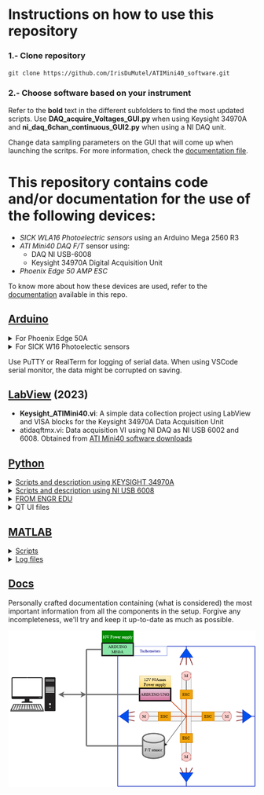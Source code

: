 # Instructions on how to use this repository

### 1.- Clone repository

`git clone https://github.com/IrisDuMutel/ATIMini40_software.git`

### 2.- Choose software based on your instrument

Refer to the **bold** text in the different subfolders to find the most updated scripts. Use **DAQ_acquire_Voltages_GUI.py** when using Keysight 34970A and **ni_daq_6chan_continuous_GUI2.py** when using a NI DAQ unit.

Change data sampling parameters on the GUI that will come up when launching the scritps. For more information, check the [documentation file](Docs/Notes.pdf).


# This repository contains code and/or documentation for the use of the following devices:

- *SICK WLA16 Photoelectric sensors* using an Arduino Mega 2560 R3
- *ATI Mini40 DAQ F/T* sensor using:
    - DAQ NI USB-6008
    - Keysight 34970A Digital Acquisition Unit
- *Phoenix Edge 50 AMP ESC*

To know more about how these devices are used, refer to the [documentation](https://github.com/IrisDuMutel/ATIMini40_software/blob/master/Docs/Notes.pdf) available in this repo.

## [Arduino](Arduino)


<details close>
<summary>For Phoenix Edge 50A</summary>
<br>
- Potentiometer.ino: This is a very simple script to use with any arduino that allows you to control any BLDC motor (with and ESC) with a potentiometer.
</details>

<details close>
<summary>For SICK W16 Photoelectic sensors</summary>
<br>
- sensor_analog.ino: Script that reads both outputs of one photoelectric sensor as analog signals and prints them in serial at 9600 baud.
- sensor_digital.ino: Script that reads both outputs of one photoelectric sensor as digital signals and prints them at 9600 baud.
- timer_example.ino: Simple implementation of a timer overflow print. Timer 1 is enabled and so is the counter overflow interrupt, in which the value of the timer is set to be printed.
- tachometer_1sensor.ino: Tachometer code using timer 1 and overflow interrupt to measure the time that passes between every sensor occurrence. Only one sensor is tested in this code. Refer to the [documentation](https://github.com/IrisDuMutel/ATIMini40_software/blob/master/Docs/Notes.pdf) for more information on this method.
- tachometer_2sensor.ino: Same as the previous code but applied to two sensors. Two timers are enables with identical prescaler value. Strange behaviour is observed and the timer approach is abandoned for multiple-sensor codes.
- **tachometer_3sensor.ino** : Using three interrupts and a delay, three sensors are being monitored and overall RPM are comuted and printed according to the delay frequency.
- tachometer_4sensor.ino: same principle as in the 3 sensor case, applied to 4 sensors. 
</details>

Use PuTTY or RealTerm for logging of serial data. When using VSCode serial monitor, the data might be corrupted on saving.

## [LabView](LabView) (2023)

 - **Keysight_ATIMini40.vi**: A simple data collection project using LabView and VISA blocks for the Keysight 34970A Data Acquisition Unit
 - atidaqftmx.vi: Data acquisition VI using NI DAQ as NI USB 6002 and 6008. Obtained from [ATI Mini40 software downloads](https://www.ati-ia.com/products/ft/software/daq_software.aspx)


## [Python](Python)

<details close>
<summary><a href="Python\Keysight34970A">Scripts and description using KEYSIGHT 34970A</a></summary>
<br>

Using [PyVisa](https://pyvisa.readthedocs.io/en/latest/index.html) python package to communicate with Keysight 34970A Data Acquisition Unit

- IDN_query.py: Asking list of resources found by PyVisa and identification query to instruments address. WORKING
- test_query.py: Script made for testing different query commands. Use this script as test script. WORKING
- Raw_voltages.py: Short configuration file that measures the raw voltages from the insturment and prints them on terminal. WORKING
- Raw_voltages_trigger.py: Short configuration file that measures the raw voltages from the insturment and prints them on terminal using timer trigger. NOT WORKING: ERROR 410: Buffer is full

- DAQ_acquire_Voltages.py: Script that obtains voltages and measures the time required for ten scans of a number of channels that can be changed by the user. Trigger_sampling has the following config: Aperture is 400 us, trigger timer is 5 ms and trigger count is 10  Manual_sampling uses the read command. Both funstions execute just once. WORKING

- DAQ_acquire_Voltages2.py: Same as DAQ_acquire_Voltages but reads as fast as possible and writes data nito a CVS file which path is declared at the beginning of the script. 

- DAQ_acquire_Voltages3.py: Acquires voltages as fast as possible. The number of scans is infinite (granting a more continuous data rate). The trigger timer is set to MIN, to set the scan-to-scan interval to a minimum. Using the <span style="font-family:Calibri;"> R? [<max_count>]</span> command to erase read and erase from non-volatile memory not stopping the scan.

- **DAQ_acquire_Voltages_GUI.py**: Launches ATIMini40_GUI.ui, which allows easier configuration of the instrument and data log. Working using QTimer 1 ms. The fastest you can get is 10Hz. The instrument is the limitation. CRASHING
 

Commands used in these scripts can be found (with additional examples) in the [Keysight 34970A Command reference manual](https://documentation.help/Keysight-34970A-34972A/)

</details>

<details close>
<summary><a href="Python\NI_USB_6008">Scripts and description using NI USB 6008</a></summary>
<br>


Due to the instrument's limited number of inputs, the differential connection of the sensor cannot be implemented. A single-ended connection is used

Using [NI-DAQmx](https://nidaqmx-python.readthedocs.io/en/latest/)

- ni_daq_6chan_continuous.py: Obtains forces and torques (lbf and lbf-in, respectively) from ATIMini40 with a single-ended connection. Use cal_mat2 for correct results on F/T. Bias voltage is obtained at the beginning of the readings and automatically subtracted from all the other measurements.

- ni_daq_6chan_continuous_GUI.py: Using 1 sample per channel and sample rate as high as 50Hz. Otherwise, crashes. 

- **ni_daq_6chan_continuous_GUI2.py**: WORKING. Uses streamers To be explained soon

The single ended connection is as follows:

<img src="Docs\Images\NIUSB6008_ATIMini40Connection_grounded.jpg"  width="400" height="300">

Reference cables have been grounded, obtaining less noisy signals.

The GUI currently looks like this:


<img src="Docs\Images\NIUSB6008_GUI.png"  width="700" height="400">

</details>

<details close>
<summary><a href="http://engredu.com/2022/11/21/ni-articles/">FROM ENGR EDU</a></summary>
<br>

- ni_daq_ai_single_demand.py
- ni_daq_ai_single_demand_gui.py
- ni_max_onDemand.ui
- ni_daq_ai_single_continuous.py
- ni_daq_ai_single_continuous_gui.py
- ni_max_Continuous.ui

</details>

<details close>
<summary>QT UI files</summary>
<br>
### QT UI files

- **ATIMini40_GUI.ui**
- RPM_GUI.ui (NOT FINISHED)

</details>


## [MATLAB](MATLAB)

<details close>
<summary><a href="MATLAB/Scripts/">Scripts</a></summary>
<br>

- ATImatrices.m: Script containing the conversion matrices from voltages to lbf/lbf-in. This is the matrix to be used. An additional conversion is needed to obtain forces and torques in N and N-m. 

- readCSV_n_plot2.m: reads CSV file and plots forces and torques

- **readCSV_n_plot3.m**: reads CSV file and plots forces and torques fromatted by DAQ_acquire_Voltages_GUI2.py. Only valid for two logfiles. Has low pass filters implemented and plots are for comparison of two data files.
- Ceiling_effect_H0.m: Script copied from March 2023 test session. Automatically compares 6 logfiles. Used as inspiration for more recent scripts for its **automatic peak detection and analysis**.

- **ReadRPM.m**: Simple script for the reading and plotting of 4 tachometer data coming from one logfile.

- average_equal.m. Averages equal tests. Same propellers, test structure and orientation

- **average_equal_4files.m**: Averages 4 equivalent tests in .csv format and creates a mat file containing this result. This script is intended for averaging the 4 repetitions of the same identical test.

- compare_2matfiles.m: plots the averages saved into two mat files coming from an average_equal script

- **average_equal_4matfiles.m**: Averages 4 equivalent tests in .mat format and creates a mat file containing this result. This script is intended for averaging the four orientations of equivalent tests. Uses the result from an average_equal script.




</details>

<details close>
<summary><a href="MATLAB/LogFiles/">Log files</a></summary>
<br>
This folder contains some of the log files obtained during the creation of this project. Simply grab any .txt file generated by any of the scripts and change its extension to .csv. Once done that, use the MATLAB scripts to process the data in them.

- test500g.csv: file obtained using cal_mat from Python\NI_USB_6008\ni_daq_6chan_continuous.py
- test500g2.csv: file obtained using cal_mat2 from Python\NI_USB_6008\ni_daq_6chan_continuous.py
- log_20230728.csv: file obtained with ni_daq_6chan_continuous_GUI.py, 50Hz sampling rate and no grounding of sensor's reference cables.
- log_20230728_grounded.csv: file obtained with ni_daq_6chan_continuous_GUI.py, 50Hz sampling rate and grounding sensor's reference cables, as in the image in this document.
- log_20230728_100Hz.csv: file obtained with ni_daq_6chan_continuous_GUI.py, 100Hz sampling rate and no grounding of sensor's reference cables. No improvement has been obtained with respect to noise.
</details>


## [Docs](Docs/Notes.pdf)
Personally crafted documentation containing (what is considered) the most important information from all the components in the setup. Forgive any incompleteness, we'll try and keep it up-to-date as much as possible.

![Setup scheme](Docs/Images/General_setup.png)




